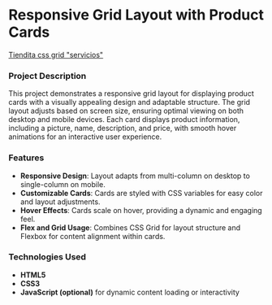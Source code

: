 

# Responsive Grid Layout with Product Cards
[﻿Tiendita css grid "servicios"](https://pyro-nicolini.github.io/shop_css_M2.2/)

### Project Description

This project demonstrates a responsive grid layout for displaying product cards with a visually appealing design and adaptable structure. The grid layout adjusts based on screen size, ensuring optimal viewing on both desktop and mobile devices. Each card displays product information, including a picture, name, description, and price, with smooth hover animations for an interactive user experience.

### Features

- **Responsive Design**: Layout adapts from multi-column on desktop to single-column on mobile.
- **Customizable Cards**: Cards are styled with CSS variables for easy color and layout adjustments.
- **Hover Effects**: Cards scale on hover, providing a dynamic and engaging feel.
- **Flex and Grid Usage**: Combines CSS Grid for layout structure and Flexbox for content alignment within cards.

### Technologies Used

- **HTML5**
- **CSS3**
- **JavaScript (optional)** for dynamic content loading or interactivity

